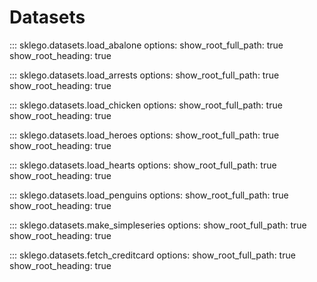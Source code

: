 # Datasets

::: sklego.datasets.load_abalone
    options:
        show_root_full_path: true
        show_root_heading: true

::: sklego.datasets.load_arrests
    options:
        show_root_full_path: true
        show_root_heading: true

::: sklego.datasets.load_chicken
    options:
        show_root_full_path: true
        show_root_heading: true

::: sklego.datasets.load_heroes
    options:
        show_root_full_path: true
        show_root_heading: true

::: sklego.datasets.load_hearts
    options:
        show_root_full_path: true
        show_root_heading: true

::: sklego.datasets.load_penguins
    options:
        show_root_full_path: true
        show_root_heading: true

::: sklego.datasets.make_simpleseries
    options:
        show_root_full_path: true
        show_root_heading: true

::: sklego.datasets.fetch_creditcard
    options:
        show_root_full_path: true
        show_root_heading: true
